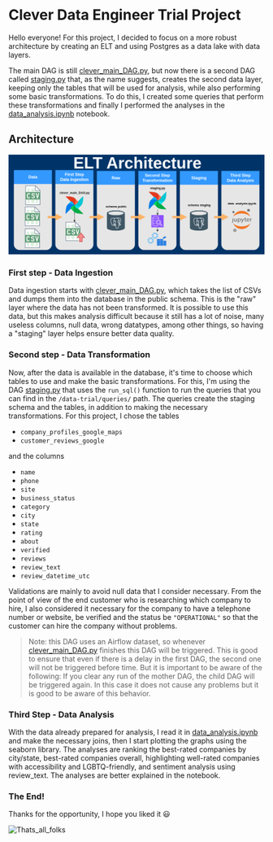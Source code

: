 # Clever Data Engineer Trial Project

Hello everyone! For this project, I decided to focus on a more robust architecture by creating an ELT and using Postgres as a data lake with data layers.

The main DAG is still [clever_main_DAG.py](dags/clever_main_DAG.py), but now there is a second DAG called [staging.py](dags/staging.py) that, as the name suggests, creates the second data layer, keeping only the tables that will be used for analysis, while also performing some basic transformations. To do this, I created some queries that perform these transformations and finally I performed the analyses in the [data_analysis.ipynb](notebooks/data_analysis.ipynb) notebook.

## Architecture

![ELT_Architecture](elt_arch.png)

### First step - Data Ingestion
Data ingestion starts with [clever_main_DAG.py](dags/clever_main_DAG.py), which takes the list of CSVs and dumps them into the database in the public schema. This is the "raw" layer where the data has not been transformed. It is possible to use this data, but this makes analysis difficult because it still has a lot of noise, many useless columns, null data, wrong datatypes, among other things, so having a "staging" layer helps ensure better data quality.

### Second step - Data Transformation
Now, after the data is available in the database, it's time to choose which tables to use and make the basic transformations. For this, I'm using the DAG [staging.py](dags/staging.py) that uses the `run_sql()` function to run the queries that you can find in the `/data-trial/queries/` path.
The queries create the staging schema and the tables, in addition to making the necessary transformations.
For this project, I chose the tables
 - `company_profiles_google_maps`
 - `customer_reviews_google`

and the columns
 - `name`
 - `phone`
 - `site`
 - `business_status`
 - `category`
 - `city`
 - `state`
 - `rating`
 - `about`
 - `verified`
 - `reviews`
 - `review_text`
 - `review_datetime_utc`

Validations are mainly to avoid null data that I consider necessary. From the point of view of the end customer who is researching which company to hire, I also considered it necessary for the company to have a telephone number or website, be verified and the status be `"OPERATIONAL"` so that the customer can hire the company without problems.

> Note: this DAG uses an Airflow dataset, so whenever [clever_main_DAG.py](dags/clever_main_DAG.py) finishes this DAG will be triggered. This is good to ensure that even if there is a delay in the first DAG, the second one will not be triggered before time. But it is important to be aware of the following: If you clear any run of the mother DAG, the child DAG will be triggered again. In this case it does not cause any problems but it is good to be aware of this behavior.

### Third Step - Data Analysis

With the data already prepared for analysis, I read it in [data_analysis.ipynb](notebooks/data_analysis.ipynb) and make the necessary joins, then I start plotting the graphs using the seaborn library. The analyses are ranking the best-rated companies by city/state, best-rated companies overall, highlighting well-rated companies with accessibility and LGBTQ-friendly, and sentiment analysis using review_text.
The analyses are better explained in the notebook.

### The End!
Thanks for the opportunity, I hope you liked it :smiley:

![Thats_all_folks](https://media3.giphy.com/media/v1.Y2lkPTc5MGI3NjExdm5vamxrNjlneTlzOTlmbWdneW5jZzgwNXIxOWl2aHdndGYwbm5yMyZlcD12MV9pbnRlcm5hbF9naWZfYnlfaWQmY3Q9Zw/7yojoQtevjOCI/giphy.webp)